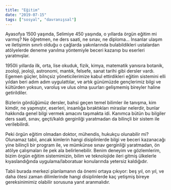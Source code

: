 ```yaml
---
title: "Eğitim"
date: "2019-07-15"
tags: ["sosyal", "davranışsal"]
---
```


Ayasofya 1500 yaşında, Selimiye 450 yaşında, o yıllarda örgün eğitim mi varmış? Ne öğretmen, ne ders saati, ne sınav, ne diploma... İnsanlar ulaşım ve iletişimin sınırlı olduğu o çağlarda yakınlarında bulabildikleri ustalardan atölyelerde deneme yanılma yöntemiyle beceri kazanıp bu eserleri yaratmışlar.

1950li yıllarda ilk, orta, lise okuduk, fizik, kimya, matematik yanısıra botanik, zooloji, jeoloji, astronomi, mantık, felsefe, sanat tarihi gibi dersler vardı. Egemen güçler, bilnçsiz yöneticilerimize kabul ettirdikleri eğitim sistemini elli yıldan beri adım adım uygulattılar, ve artık günümüzde gençlerimiz bilgi ve kültürden yoksun, varoluş ve ulus olma şuurları gelişmemiş bireyler haline getirildiler.

Bizlerin gördüğümüz dersler, bahsi geçen temel bilimler ile tanışma, kim kimdir, ne yapmıştır, eserleri, insanlığa bıraktıkları miraslar nelerdir, bunlar hakkında genel bilgi vermek amacını taşımakta idi. Kanımca bütün bu bilgiler ders saati, sınav, geçti/kaldı gerginliği yaratmadan da bilinçli bir sistem ile verilebilirdi.

Peki örgün eğitim olmadan doktor, mühendis, hukukçu olunabilir mi? Olunamaz tabii, ancak kimlerin hangi disiplinlerde bilgi ve beceri kazanacağı yine bilinçli bir program ile, ve mümkünse sınav gerginliği yaratmadan, ön atölye çalışmaları ile pek ala belirlenebilir. Benim deneyim ve gözlemlerim, bizim örgün eğitim sistemimizin, bilim ve teknolojide ileri gitmiş ülkelerle kıyaslandığında uygulama/laboratuar konularında yetersiz kaldığıdır.

Tabii burada merkezi planlamanın da önemi ortaya çıkıyor: beş yıl, on yıl, ve daha ötesi zaman dilimlerinde hangi disiplinlerde kaç yetişmiş bireye gereksinimimiz olabilir sorusuna yanıt aranmalıdır.